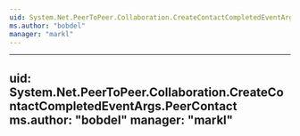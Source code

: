 ```yaml
---
uid: System.Net.PeerToPeer.Collaboration.CreateContactCompletedEventArgs
ms.author: "bobdel"
manager: "markl"
---
```


---
uid: System.Net.PeerToPeer.Collaboration.CreateContactCompletedEventArgs.PeerContact
ms.author: "bobdel"
manager: "markl"
---
